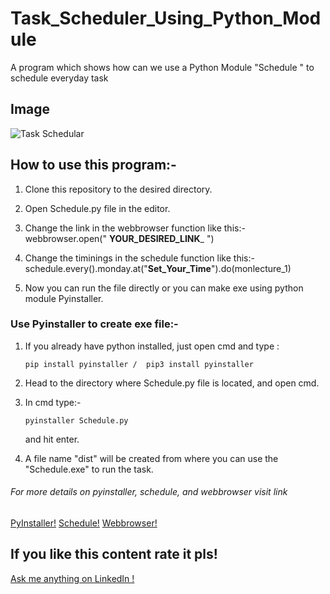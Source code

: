 # Task_Scheduler_Using_Python_Module
A program which shows how can we use a Python Module "Schedule " to schedule everyday task

## Image
![Task Schedular](https://github.com/Rishi-Sharma2002/Task_Scheduler_Using_Python_Module/blob/master/screenshots/Web%201920%20%E2%80%93%201.png)

## How to use this program:-
1. Clone this repository to the desired directory.
2. Open Schedule.py file in the editor.
3. Change the link in the webbrowser function like this:-
   webbrowser.open("  __YOUR_DESIRED_LINK___     ")
   
4. Change the timinings in the schedule function like this:-
    schedule.every().monday.at("__Set_Your_Time__").do(monlecture_1)
    
5. Now you can run the file directly or you can make exe using python module Pyinstaller.

### Use Pyinstaller to create exe file:-
1. If you already have python installed, just open cmd and type :
    ```
    pip install pyinstaller /  pip3 install pyinstaller
    ```
2. Head to the directory where Schedule.py file is located, and open cmd.
3. In cmd type:-
    ```
    pyinstaller Schedule.py
    ```
    and hit enter.
    
4. A file name "dist" will be created from where you can use the "Schedule.exe" to run the task.

###### For more details on pyinstaller, schedule, and webbrowser visit link 
[PyInstaller!](https://pyinstaller.readthedocs.io/en/stable/usage.html)
[Schedule!](https://docs.python.org/3/library/sched.html)
[Webbrowser!](https://docs.python.org/3/library/webbrowser.html?highlight=webbrowser)


## If you like this content rate it pls!
[Ask me anything on LinkedIn !](https://www.linkedin.com/in/rishi-sharma-5602ba199/)
